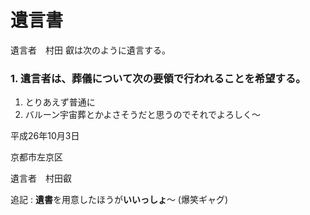 遺言書
======

遺言者　村田 叡は次のように遺言する。

### 1. 遺言者は、葬儀について次の要領で行われることを希望する。
1. とりあえず普通に
1. バルーン宇宙葬とかよさそうだと思うのでそれでよろしく〜

平成26年10月3日

京都市左京区

遺言者　村田叡

追記 : **遺書**を用意したほうが**いいっしょ**〜 (爆笑ギャグ)
